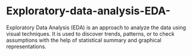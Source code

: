 # Exploratory-data-analysis-EDA-
Exploratory Data Analysis (EDA) is an approach to analyze the data using visual techniques. It is used to discover trends, patterns, or to check assumptions with the help of statistical summary and graphical representations. 
